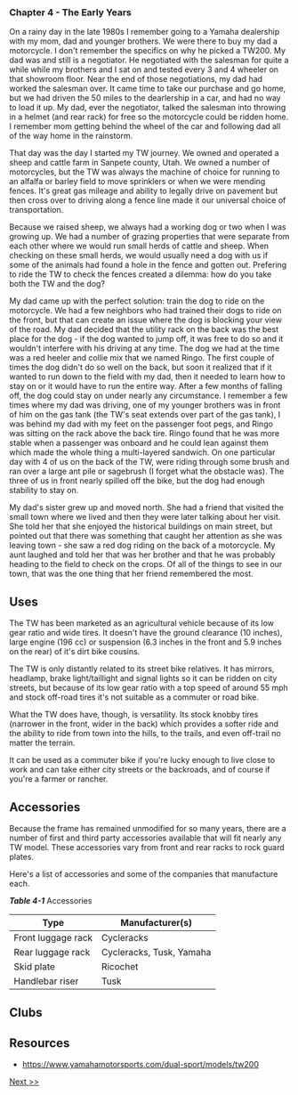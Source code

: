 ### Chapter 4 - The Early Years

On a rainy day in the late 1980s I remember going to a Yamaha dealership with my mom, dad and younger brothers. We were there to buy my dad a motorcycle. I don't remember the specifics on why he picked a TW200. My dad was and still is a negotiator. He negotiated with the salesman for quite a while while my brothers and I sat on and tested every 3 and 4 wheeler on that showroom floor. Near the end of those negotiations, my dad had worked the salesman over. It came time to take our purchase and go home, but we had driven the 50 miles to the dearlership in a car, and had no way to load it up. My dad, ever the negotiator, talked the salesman into throwing in a helmet (and rear rack) for free so the motorcycle could be ridden home. I remember mom getting behind the wheel of the car and following dad all of the way home in the rainstorm.

That day was the day I started my TW journey. We owned and operated a sheep and cattle farm in Sanpete county, Utah. We owned a number of motorcycles, but the TW was always the machine of choice for running to an alfalfa or barley field to move sprinklers or when we were mending fences. It's great gas mileage and ability to legally drive on pavement but then cross over to driving along a fence line made it our universal choice of transportation.

Because we raised sheep, we always had a working dog or two when I was growing up. We had a number of grazing properties that were separate from each other where we would run small herds of cattle and sheep. When checking on these small herds, we would usually need a dog with us if some of the animals had found a hole in the fence and gotten out. Prefering to ride the TW to check the fences created a dilemma: how do you take both the TW and the dog?

My dad came up with the perfect solution: train the dog to ride on the motorcycle. We had a few neighbors who had trained their dogs to ride on the front, but that can create an issue where the dog is blocking your view of the road. My dad decided that the utility rack on the back was the best place for the dog - if the dog wanted to jump off, it was free to do so and it wouldn't interfere with his driving at any time. The dog we had at the time was a red heeler and collie mix that we named Ringo. The first couple of times the dog didn't do so well on the back, but soon it realized that if it wanted to run down to the field with my dad, then it needed to learn how to stay on or it would have to run the entire way. After a few months of falling off, the dog could stay on under nearly any circumstance. I remember a few times where my dad was driving, one of my younger brothers was in front of him on the gas tank (the TW's seat extends over part of the gas tank), I was behind my dad with my feet on the passenger foot pegs, and Ringo was sitting on the rack above the back tire. Ringo found that he was more stable when a passenger was onboard and he could lean against them which made the whole thing a multi-layered sandwich. On one particular day with 4 of us on the back of the TW, were riding through some brush and ran over a large ant pile or sagebrush (I forget what the obstacle was). The three of us in front nearly spilled off the bike, but the dog had enough stability to stay on.

My dad's sister grew up and moved north. She had a friend that visited the small town where we lived and then they were later talking about her visit. She told her that she enjoyed the historical buildings on main street, but pointed out that there was something that caught her attention as she was leaving town - she saw a red dog riding on the back of a motorcycle. My aunt laughed and told her that was her brother and that he was probably heading to the field to check on the crops. Of all of the things to see in our town, that was the one thing that her friend remembered the most.

## Uses

The TW has been marketed as an agricultural vehicle because of its low gear ratio and wide tires. It doesn't have the ground clearance (10 inches), large engine (196 cc) or suspension (6.3 inches in the front and 5.9 inches on the rear) of it's dirt bike cousins.

The TW is only distantly related to its street bike relatives. It has mirrors, headlamp, brake light/taillight and signal lights so it can be ridden on city streets, but because of its low gear ratio with a top speed of around 55 mph and stock off-road tires it's not suitable as a commuter or road bike.

What the TW does have, though, is versatility. Its stock knobby tires (narrower in the front, wider in the back) which provides a softer ride and the ability to ride from town into the hills, to the trails, and even off-trail no matter the terrain.

It can be used as a commuter bike if you're lucky enough to live close to work and can take either city streets or the backroads, and of course if you're a farmer or rancher.

## Accessories

Because the frame has remained unmodified for so many years, there are a number of first and third party accessories available that will fit nearly any TW model. These accessories vary from front and rear racks to rock guard plates.

Here's a list of accessories and some of the companies that manufacture each.

_**Table 4-1**_ Accessories

| Type | Manufacturer(s) |
|---|---|
| Front luggage rack | Cycleracks |
| Rear luggage rack | Cycleracks, Tusk, Yamaha |
| Skid plate | Ricochet |
| Handlebar riser | Tusk |


## Clubs

## Resources

* https://www.yamahamotorsports.com/dual-sport/models/tw200

[Next >>](060-chapter-05.md)
